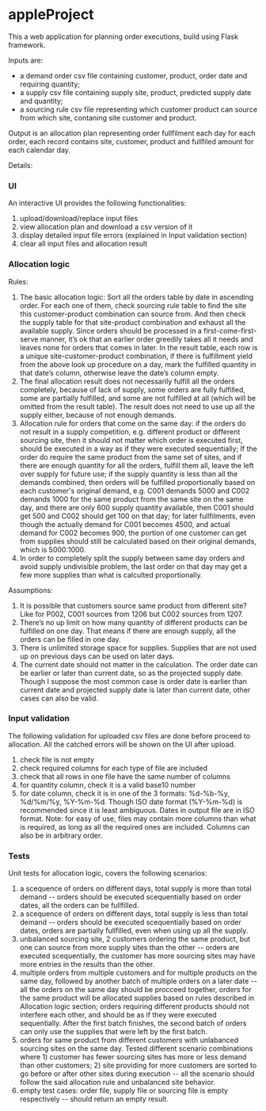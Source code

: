 # appleProject
 
This a web application for planning order executions, build using Flask framework.

Inputs are: 
* a demand order csv file containing customer, product, order date and requiring quantity; 
* a supply csv file containing supply site, product, predicted supply date and quantity; 
* a sourcing rule csv file representing which customer product can source from which site, contaning site customer and product.

Output is an allocation plan representing order fullfilment each day for each order, each record contains site, customer, product and fullfiled amount for each calendar day.

Details:
### UI
An interactive UI provides the following functionalities:
1. upload/download/replace input files
2. view allocation plan and download a csv version of it
3. display detailed input file errors (explained in Input validation section)
4. clear all input files and allocation result

### Allocation logic
Rules:
1. The basic allocation logic: Sort all the orders table by date in ascending order. For each one of them, check sourcing rule table to find the site this customer-product combination can source from. And then check the supply table for that site-product combination and exhaust all the available supply. Since orders should be processed in a first-come-first-serve manner, it’s ok that an earlier order greedily takes all it needs and leaves none for orders that comes in later. In the result table, each row is a unique site-customer-product combination, if there is fulfillment yield from the above look up procedure on a day, mark the fulfilled quantity in that date’s column, otherwise leave the date’s column empty. 
2. The final allocation result does not necessarily fulfill all the orders completely,  because of lack of supply, some orders are fully fulfilled, some are partially fulfilled, and some are not fulfilled at all (which will be omitted from the result table). The result does not need to use up all the supply either, because of not enough demands.
3. Allocation rule for orders that come on the same day: if the orders do not result in a supply competition, e.g. different product or different sourcing site, then it should not matter which order is executed first, should be executed in a way as if they were executed sequentially; If the order do require the same product from the same set of sites, and if there are enough quantity for all the orders, fulfill them all, leave the left over supply for future use; if the supply quantity is less than all the demands combined, then orders will be fulfilled proportionally based on each customer's original demand, e.g. C001 demands 5000 and C002 demands 1000 for the same product from the same site on the same day, and there are only 600 supply quantity available, then C001 should get 500 and C002 should get 100 on that day; for later fullfilments, even though the actually demand for C001 becomes 4500, and actual demand for C002 becomes 900, the portion of one customer can get from supplies should still be calculated based on their original demands, which is 5000:1000. 
4. In order to completely split the supply between same day orders and avoid supply undivisible problem, the last order on that day may get a few more supplies than what is calculted proportionally.

Assumptions:
1. It is possible that customers source same product from different site? Like for P002, C001 sources from 1206 but C002 sources from 1207.
2. There’s no up limit on how many quantity of different products can be fulfilled on one day. That means if there are enough supply, all the orders can be filled in one day.
3. There is unlimited storage space for supplies. Supplies that are not used up on previous days can be used on later days.
4. The current date should not matter in the calculation. The order date can be earlier or later than current date, so as the projected supply date. Though I suppose the most common case is order date is earlier than current date and projected supply date is later than current date, other cases can also be valid.
### Input validation
The following validation for uploaded csv files are done before proceed to allocation. All the catched errors will be shown on the UI after upload.
1. check file is not empty
2. check required columns for each type of file are included
3. check that all rows in one file have the same number of columns
4. for quantity column, check it is a valid base10 number
5. for date column, check it is in one of the 3 formats: %d-%b-%y, %d/%m/%y, %Y-%m-%d. Though ISO date format (%Y-%m-%d) is recommended since it is least ambiguous. Dates in output file are in ISO format.
Note: for easy of use, files may contain more columns than what is required, as long as all the required ones are included. Columns can also be in arbitrary order.
### Tests
Unit tests for allocation logic, covers the following scenarios:
1. a scequence of orders on different days, total supply is more than total demand -- orders should be executed scequentially based on order dates, all the orders can be fullfilled.
2. a scequence of orders on different days, total supply is less than total demand -- orders should be executed scequentially based on order dates, orders are partially fullfilled, even when using up all the supply.
3. unbalanced sourcing site, 2 customers ordering the same product, but one can source from more supply sites than the other -- orders are executed scequentially, the customer has more sourcing sites may have more entries in the results than the other.
4. multiple orders from multiple customers and for multiple products on the same day, followed by another batch of multiple orders on a later date -- all the orders on the same day should be procceed together, orders for the same product will be allocated supplies based on rules described in Allocation logic section; orders requiring different products should not interfere each other, and should be as if they were executed sequentially. After the first batch finishes, the second batch of orders can only use the supplies that were left by the first batch.
5. orders for same product from different customers with unlabanced sourcing sites on the same day. Tested different scenario combinations where 1) customer has fewer sourcing sites has more or less demand than other customers; 2) site providing for more customers are sorted to go before or after other sites during execution -- all the scenario should follow the said allocation rule and unbalanced site behavior.  
6. empty test cases: order file, supply file or sourcing file is empty respectively -- should return an empty result.
